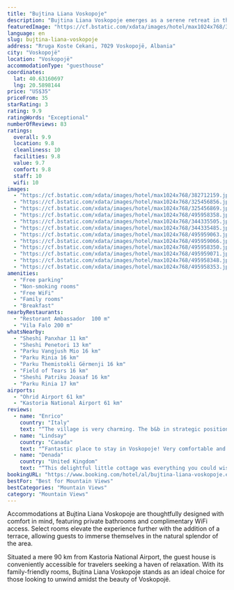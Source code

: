 ```yaml
---
title: "Bujtina Liana Voskopoje"
description: "Bujtina Liana Voskopoje emerges as a serene retreat in the heart of Voskopojë, offering guests an intimate glimpse into the tranquil beauty of its surroundings."
featuredImage: "https://cf.bstatic.com/xdata/images/hotel/max1024x768/382712159.jpg?k=5c2dd23315ab62363c8b9aff4abae74685aed51ea15f85fa5ac8b82d1bf73079&o=&hp=1"
language: en
slug: bujtina-liana-voskopoje
address: "Rruga Koste Cekani, 7029 Voskopojë, Albania"
city: "Voskopojë"
location: "Voskopojë"
accommodationType: "guesthouse"
coordinates:
  lat: 40.63160697
  lng: 20.5898144
price: "US$35"
priceFrom: 35
starRating: 3
rating: 9.9
ratingWords: "Exceptional"
numberOfReviews: 83
ratings:
  overall: 9.9
  location: 9.8
  cleanliness: 10
  facilities: 9.8
  value: 9.7
  comfort: 9.8
  staff: 10
  wifi: 10
images:
  - "https://cf.bstatic.com/xdata/images/hotel/max1024x768/382712159.jpg?k=5c2dd23315ab62363c8b9aff4abae74685aed51ea15f85fa5ac8b82d1bf73079&o=&hp=1"
  - "https://cf.bstatic.com/xdata/images/hotel/max1024x768/325456856.jpg?k=c3d69d66f739bfc4aadbc24f581cddf429083ef8645baee4883c553fbb575c87&o=&hp=1"
  - "https://cf.bstatic.com/xdata/images/hotel/max1024x768/325456869.jpg?k=989f08771098b33270397551c73f679180aa2270aea03159f075edcf5b4e3a6b&o=&hp=1"
  - "https://cf.bstatic.com/xdata/images/hotel/max1024x768/495958358.jpg?k=4dd79b4906bd29679aa952f0ba33d64ba8f61265026d4337f1a652b9de90986b&o=&hp=1"
  - "https://cf.bstatic.com/xdata/images/hotel/max1024x768/344335505.jpg?k=d81f2e9c6a695d028ebf1d895be438874e3ba9a7b0242ca5eeb41a5bbc78c112&o=&hp=1"
  - "https://cf.bstatic.com/xdata/images/hotel/max1024x768/344335485.jpg?k=3e4b44f3b21e1bc1c0a399511d1b7e63e1af217717eb6caac290f0c0c69da967&o=&hp=1"
  - "https://cf.bstatic.com/xdata/images/hotel/max1024x768/495959063.jpg?k=b95074571b7cd92fd0ee813a13e2fd66ed0ac3efee74e1cd1a699feb46d6d226&o=&hp=1"
  - "https://cf.bstatic.com/xdata/images/hotel/max1024x768/495959066.jpg?k=1207e0e1d0fa6faa9fbb1cde087a8e0a1e9700fb4c5b829b81fde325e4108f3f&o=&hp=1"
  - "https://cf.bstatic.com/xdata/images/hotel/max1024x768/495958350.jpg?k=86c35b0c0f9f52fe2455dce10ff7c14fa5aa66529216b3a804154995053497ec&o=&hp=1"
  - "https://cf.bstatic.com/xdata/images/hotel/max1024x768/495959071.jpg?k=7dbd6b8de7f64fe1ef335040c2225035a2efc54e9f73a4193e32a230bd5065dd&o=&hp=1"
  - "https://cf.bstatic.com/xdata/images/hotel/max1024x768/495958348.jpg?k=d02101d1f288fa47477bfd4a658c1375443a89106886271faa67029c80e86158&o=&hp=1"
  - "https://cf.bstatic.com/xdata/images/hotel/max1024x768/495958353.jpg?k=e69e916fa1b1ca1ad72769656493daad1347e7c38ac278aafd3835380f976403&o=&hp=1"
amenities:
  - "Free parking"
  - "Non-smoking rooms"
  - "Free WiFi"
  - "Family rooms"
  - "Breakfast"
nearbyRestaurants:
  - "Restorant Ambassador  100 m"
  - "Vila Falo 200 m"
whatsNearby:
  - "Sheshi Panxhar 11 km"
  - "Sheshi Penetori 13 km"
  - "Parku Vangjush Mio 16 km"
  - "Parku Rinia 16 km"
  - "Parku Themistokli Gërmenji 16 km"
  - "Field of Tears 16 km"
  - "Sheshi Patriku Joasaf 16 km"
  - "Parku Rinia 17 km"
airports:
  - "Ohrid Airport 61 km"
  - "Kastoria National Airport 61 km"
reviews:
  - name: "Enrico"
    country: "Italy"
    text: "“The village is very charming. The b&b in strategic position.”"
  - name: "Lindsay"
    country: "Canada"
    text: "“Fantastic place to stay in Voskopoje! Very comfortable and well decorated space. The bed was very, very comfortable. We were cozy and happy to spend time in the room in the evening. The owners were kind and welcoming, great communication. And...”"
  - name: "Denada"
    country: "United Kingdom"
    text: "“This delightful little cottage was everything you could wish for in a ‘winter- getaway’ in Albania. It’s stunning decor with authentic local features of the area made our stay so magical and cosy. Our room was the one with the balcony, had a...”"
bookingURL: "https://www.booking.com/hotel/al/bujtina-liana-voskopoje.en-gb.html?aid=8035640"
bestFor: "Best for Mountain Views"
bestCategories: "Mountain Views"
category: "Mountain Views"
---
```


Accommodations at Bujtina Liana Voskopoje are thoughtfully designed with comfort in mind, featuring private bathrooms and complimentary WiFi access. Select rooms elevate the experience further with the addition of a terrace, allowing guests to immerse themselves in the natural splendor of the area.

Situated a mere 90 km from Kastoria National Airport, the guest house is conveniently accessible for travelers seeking a haven of relaxation. With its family-friendly rooms, Bujtina Liana Voskopoje stands as an ideal choice for those looking to unwind amidst the beauty of Voskopojë.